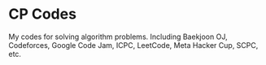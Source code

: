 # CP Codes
My codes for solving algorithm problems. Including Baekjoon OJ, Codeforces, Google Code Jam, ICPC, LeetCode, Meta Hacker Cup, SCPC, etc.